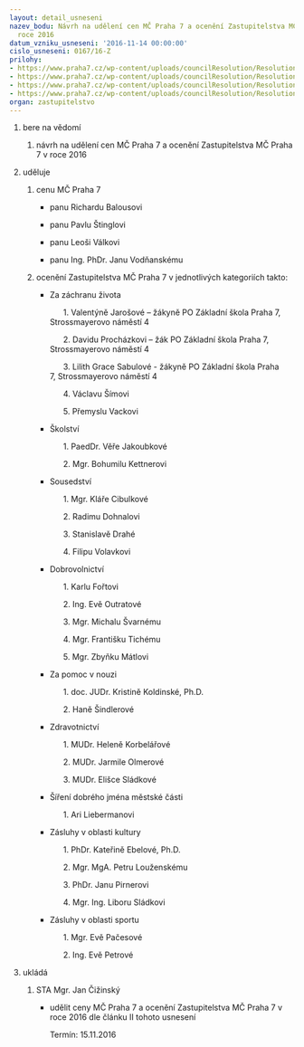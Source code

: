 ```yaml
---
layout: detail_usneseni
nazev_bodu: Návrh na udělení cen MČ Praha 7 a ocenění Zastupitelstva MČ Praha 7 v
  roce 2016
datum_vzniku_usneseni: '2016-11-14 00:00:00'
cislo_usneseni: 0167/16-Z
prilohy:
- https://www.praha7.cz/wp-content/uploads/councilResolution/Resolutions/27481/export/D_Cenyaoceneni_2016~133276.docx
- https://www.praha7.cz/wp-content/uploads/councilResolution/Resolutions/27481/export/Usneseni_R_Oceneni_Ceny_P7_2016~133275.pdf
- https://www.praha7.cz/wp-content/uploads/councilResolution/Resolutions/27481/export/Oceneni_Ceny_P7_2016_RZ~133274.pdf
- https://www.praha7.cz/wp-content/uploads/councilResolution/Resolutions/27481/export/export~301489.pdf
organ: zastupitelstvo
---
```

<OL class=urzList_view id=urzList>
<LI class=urzClass1><SPAN name="1">bere na vědomí</SPAN>
<OL class=urzOlClass>
<LI class=urzClass2 style="TEXT-ALIGN: left"><SPAN>
<P>návrh na udělení cen MČ Praha 7 a ocenění Zastupitelstva MČ Praha 7 v roce 2016<BR></P></SPAN></LI></OL></LI>
<LI class=urzClass1><SPAN name="31">uděluje</SPAN>
<OL class=urzOlClass>
<LI class=urzClass2 style="TEXT-ALIGN: left"><SPAN>
<P>cenu MČ Praha 7</P></SPAN>
<UL class=urzUlClass>
<LI class=urzClass3 style="TEXT-ALIGN: left"><SPAN>
<P>panu Richardu Balousovi</P></SPAN></LI>
<LI class=urzClass3 style="TEXT-ALIGN: left"><SPAN>
<P>panu Pavlu Štinglovi</P></SPAN></LI>
<LI class=urzClass3 style="TEXT-ALIGN: left"><SPAN>
<P>panu Leoši Válkovi</P></SPAN></LI>
<LI class=urzClass3 style="TEXT-ALIGN: left"><SPAN>
<P>panu Ing. PhDr. Janu Vodňanskému</P></SPAN></LI></UL></LI>
<LI class=urzClass2 style="TEXT-ALIGN: left"><SPAN>
<P>ocenění Zastupitelstva MČ Praha 7 v jednotlivých kategoriích takto:</P></SPAN>
<UL class=urzUlClass>
<LI class=urzClass3 style="TEXT-ALIGN: left"><SPAN>
<P>Za záchranu života</P>
<P>&nbsp;&nbsp; &nbsp;&nbsp;&nbsp;1. Valentýně Jarošové – žákyně PO Základní škola Praha 7, Strossmayerovo náměstí 4</P>
<P>&nbsp;&nbsp;&nbsp;&nbsp;&nbsp;&nbsp;2. Davidu Procházkovi – žák PO Základní škola Praha 7, Strossmayerovo náměstí 4</P>
<P>&nbsp;&nbsp;&nbsp;&nbsp;&nbsp;&nbsp;3. Lilith Grace Sabulové - žákyně PO Základní škola Praha 7,&nbsp;Strossmayerovo náměstí 4</P>
<P>&nbsp;&nbsp;&nbsp;&nbsp;&nbsp; 4. Václavu Šímovi</P>
<P>&nbsp;&nbsp;&nbsp;&nbsp;&nbsp; 5. Přemyslu Vackovi</P></SPAN></LI>
<LI class=urzClass3 style="TEXT-ALIGN: left"><SPAN>
<P>Školství</P>
<P>&nbsp;&nbsp;&nbsp;&nbsp;&nbsp;&nbsp;1. PaedDr. Věře Jakoubkové</P>
<P>&nbsp;&nbsp;&nbsp;&nbsp;&nbsp;&nbsp;2. Mgr. Bohumilu Kettnerovi</P></SPAN></LI>
<LI class=urzClass3 style="TEXT-ALIGN: left"><SPAN>
<P>Sousedství</P>
<P>&nbsp;&nbsp;&nbsp;&nbsp;&nbsp;&nbsp;1. Mgr. Kláře Cibulkové</P>
<P>&nbsp;&nbsp;&nbsp;&nbsp;&nbsp;&nbsp;2. Radimu Dohnalovi</P>
<P>&nbsp;&nbsp;&nbsp;&nbsp;&nbsp;&nbsp;3. Stanislavě Drahé</P>
<P>&nbsp;&nbsp;&nbsp;&nbsp;&nbsp;&nbsp;4. Filipu Volavkovi</P></SPAN></LI>
<LI class=urzClass3 style="TEXT-ALIGN: left"><SPAN>
<P>Dobrovolnictví</P>
<P>&nbsp;&nbsp;&nbsp;&nbsp;&nbsp;&nbsp;1. Karlu Fořtovi</P>
<P>&nbsp;&nbsp;&nbsp;&nbsp;&nbsp;&nbsp;2. Ing. Evě Outratové</P>
<P>&nbsp;&nbsp;&nbsp;&nbsp;&nbsp;&nbsp;3. Mgr. Michalu Švarnému</P>
<P>&nbsp;&nbsp;&nbsp;&nbsp;&nbsp;&nbsp;4. Mgr. Františku Tichému</P>
<P>&nbsp;&nbsp;&nbsp;&nbsp;&nbsp;&nbsp;5. Mgr. Zbyňku Mátlovi&nbsp;</P></SPAN></LI>
<LI class=urzClass3 style="TEXT-ALIGN: left"><SPAN>
<P>Za pomoc v nouzi</P>
<P>&nbsp;&nbsp;&nbsp;&nbsp;&nbsp; 1. doc. JUDr. Kristině Koldinské, Ph.D.</P>
<P>&nbsp;&nbsp;&nbsp;&nbsp;&nbsp;&nbsp;2. Haně Šindlerové</P></SPAN></LI>
<LI class=urzClass3 style="TEXT-ALIGN: left"><SPAN>
<P>Zdravotnictví</P>
<P>&nbsp;&nbsp;&nbsp;&nbsp;&nbsp; 1. MUDr. Heleně Korbelářové</P>
<P>&nbsp;&nbsp;&nbsp;&nbsp;&nbsp; 2. MUDr. Jarmile Olmerové</P>
<P>&nbsp;&nbsp;&nbsp;&nbsp;&nbsp; 3. MUDr. Elišce Sládkové</P></SPAN></LI>
<LI class=urzClass3 style="TEXT-ALIGN: left"><SPAN>
<P>Šíření dobrého jména městské části</P>
<P>&nbsp;&nbsp;&nbsp;&nbsp;&nbsp; 1. Ari Liebermanovi</P></SPAN></LI>
<LI class=urzClass3 style="TEXT-ALIGN: left"><SPAN>
<P>Zásluhy v oblasti kultury</P>
<P>&nbsp;&nbsp;&nbsp;&nbsp;&nbsp; 1. PhDr. Kateřině Ebelové, Ph.D.</P>
<P>&nbsp;&nbsp;&nbsp;&nbsp;&nbsp;&nbsp;2. Mgr. MgA. Petru Louženskému</P>
<P>&nbsp;&nbsp;&nbsp;&nbsp;&nbsp;&nbsp;3. PhDr. Janu Pirnerovi</P>
<P>&nbsp;&nbsp;&nbsp;&nbsp;&nbsp;&nbsp;4. Mgr. Ing. Liboru Sládkovi</P></SPAN></LI>
<LI class=urzClass3 style="TEXT-ALIGN: left"><SPAN>
<P>Zásluhy v oblasti sportu</P>
<P>&nbsp;&nbsp;&nbsp;&nbsp;&nbsp; 1. Mgr. Evě Pačesové</P>
<P>&nbsp;&nbsp;&nbsp;&nbsp;&nbsp; 2. Ing. Evě Petrové</P></SPAN></LI></UL></LI></OL></LI>
<LI class=urzClass1 id=urzUkoly><SPAN name="1">ukládá</SPAN>
<OL class=urzOlClass>
<LI class=urzClass2><SPAN>
<P>STA Mgr. Jan Čižinský</P></SPAN>
<UL class=urzUlClass>
<LI class=urzClass3><SPAN>
<P>udělit ceny MČ Praha 7 a ocenění Zastupitelstva MČ Praha 7 v roce 2016 dle článku II tohoto usnesení</P></SPAN><SPAN class=urzUkolTermin>Termín:&nbsp;15.11.2016</SPAN></LI></UL></LI></OL></LI></OL>